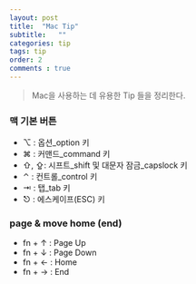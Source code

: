 ```yaml
---
layout: post 
title:  "Mac Tip"
subtitle:   ""
categories: tip
tags: tip
order: 2
comments : true
---
```

> Mac을 사용하는 데 유용한 Tip 들을 정리한다.

### 맥 기본 버튼
- ⌥   : 옵션_option 키
- ⌘   : 커맨드_command 키
- ⇧, ⇪: 시프트_shift 및 대문자 잠금_capslock 키
- ⌃   : 컨트롤_control 키
- ⇥   : 탭_tab 키
- ⎋   : 에스케이프(ESC) 키

### page & move home (end)
- fn + ↑ : Page Up
- fn + ↓ : Page Down   
- fn + ← : Home  
- fn + → : End 



